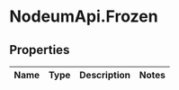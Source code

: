 # NodeumApi.Frozen

## Properties

Name | Type | Description | Notes
------------ | ------------- | ------------- | -------------


